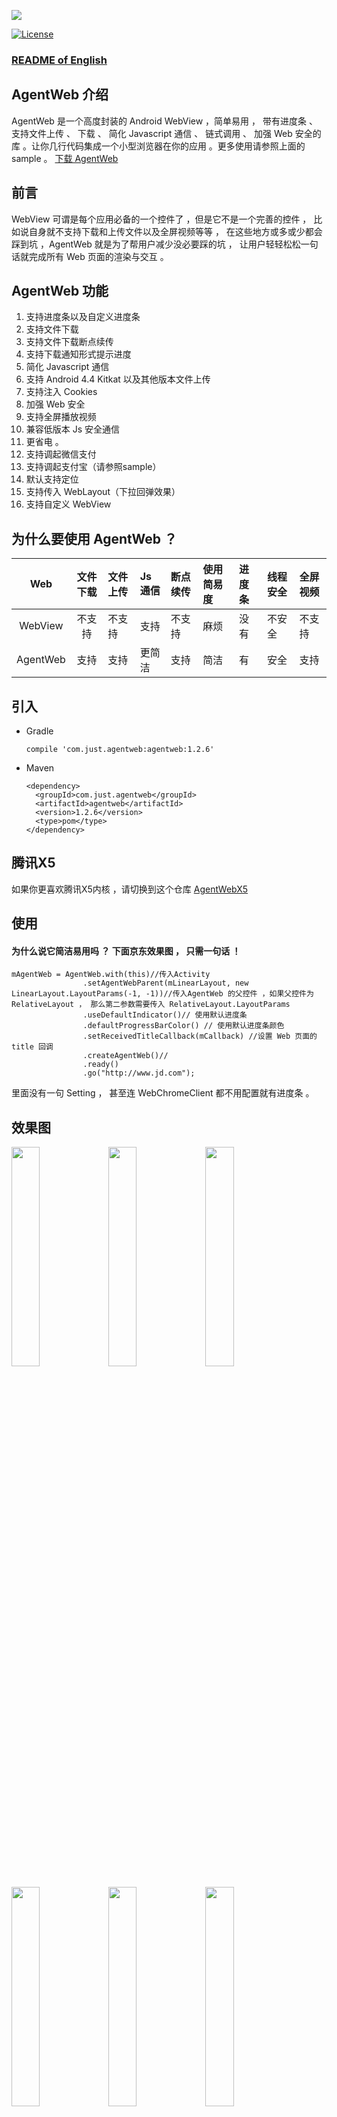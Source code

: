 ![](./img/logo.png)

[![License][licensesvg]][license]

### [README of English](./README_ENGLISH.md)

## AgentWeb 介绍

AgentWeb 是一个高度封装的 Android WebView ，简单易用 ， 带有进度条 、 支持文件上传 、 下载 、 简化 Javascript 通信 、 链式调用 、 加强 Web 安全的库 。让你几行代码集成一个小型浏览器在你的应用 。更多使用请参照上面的 sample 。 [下载 AgentWeb ](./agentweb.apk)

## 前言 
WebView 可谓是每个应用必备的一个控件了 ，但是它不是一个完善的控件 ， 比如说自身就不支持下载和上传文件以及全屏视频等等 ， 在这些地方或多或少都会踩到坑 ，AgentWeb 就是为了帮用户减少没必要踩的坑 ， 让用户轻轻松松一句话就完成所有 Web 页面的渲染与交互 。   


## AgentWeb 功能
1. 支持进度条以及自定义进度条
2. 支持文件下载
3. 支持文件下载断点续传
4. 支持下载通知形式提示进度
5. 简化 Javascript 通信 
6. 支持 Android 4.4 Kitkat 以及其他版本文件上传
7. 支持注入 Cookies
8. 加强 Web 安全
9. 支持全屏播放视频
10. 兼容低版本 Js 安全通信
11. 更省电 。
12. 支持调起微信支付
13. 支持调起支付宝（请参照sample）
14. 默认支持定位
15. 支持传入 WebLayout（下拉回弹效果）
16. 支持自定义 WebView 

## 为什么要使用 AgentWeb ？

|     Web     |  文件下载  |  文件上传 |   Js 通信  |  断点续传  |   使用简易度 |  进度条      | 线程安全    |全屏视频|
|:-----------:|:---------:|:---------|:---------|:---------|:----------- |:-----------|:-----------|:--------|
| WebView     |  不支持    | 不支持		|  支持    |     不支持 |    麻烦      | 没有        | 不安全      |不支持|
| AgentWeb	 |  支持		| 支持		|  更简洁   |   支持    |    简洁      | 有         |  安全       |支持|	

## 引入



* Gradle 
   
   ```
   compile 'com.just.agentweb:agentweb:1.2.6'
   ```
* Maven
	
	```
	<dependency>
 	  <groupId>com.just.agentweb</groupId>
 	  <artifactId>agentweb</artifactId>
	  <version>1.2.6</version>
	  <type>pom</type>
	</dependency>
	
	```

## 腾讯X5
如果你更喜欢腾讯X5内核 ，请切换到这个仓库
[AgentWebX5](https://github.com/Justson/AgentWebX5)

## 使用
#### 为什么说它简洁易用吗 ？ 下面京东效果图 ， 只需一句话 ！

```
mAgentWeb = AgentWeb.with(this)//传入Activity
                .setAgentWebParent(mLinearLayout, new LinearLayout.LayoutParams(-1, -1))//传入AgentWeb 的父控件 ，如果父控件为 RelativeLayout ， 那么第二参数需要传入 RelativeLayout.LayoutParams
                .useDefaultIndicator()// 使用默认进度条
                .defaultProgressBarColor() // 使用默认进度条颜色
                .setReceivedTitleCallback(mCallback) //设置 Web 页面的 title 回调
                .createAgentWeb()//
                .ready()
                .go("http://www.jd.com");

```
里面没有一句 Setting ， 甚至连 WebChromeClient 都不用配置就有进度条 。 




## 效果图 
<a href="img/jd.png"><img src="img/jd.png" width="30%"/></a> <a href="img/wechat pay.png"><img src="img/wechat pay.png" width="30%"/></a> <a href="img/alipay.png"><img src="img/alipay.png" width="30%"/></a>

<a href="img/js.png"><img src="img/js.png" width="30%"/></a> <a href="img/custom setting.png"><img src="img/custom setting.png" width="30%"/></a> <a href="img/video.png"><img src="img/video.png" width="30%"/></a>



* #### 调用 Javascript 方法拼接太麻烦 ？ 请看 。
```
//Javascript 方法
function callByAndroid(){
      console.log("callByAndroid")
  }
//Android 端
mAgentWeb.getJsEntraceAccess().quickCallJs("callByAndroid");
//结果
consoleMessage:callByAndroid  lineNumber:27
```

* #### Javascript 调 Java ?
```
//Android 端 ， AndroidInterface 是一个注入类 ，里面有一个无参数方法：callAndroid 
mAgentWeb.getJsInterfaceHolder().addJavaObject("android",new AndroidInterface(mAgentWeb,this));
//在 Js 里就能通过 
window.android.callAndroid() //调用 Java 层的 AndroidInterface 类里 callAndroid 方法
```


* #### 事件处理
```
@Override
    public boolean onKeyDown(int keyCode, KeyEvent event) {

        if (mAgentWeb.handleKeyEvent(keyCode, event)) {
            return true;
        }
        return super.onKeyDown(keyCode, event);
    }
```

* #### 跟随 Activity Or Fragment 生命周期 ， 释放 CPU 更省电 。
```
	@Override
    protected void onPause() {
        mAgentWeb.getWebLifeCycle().onPause();
        super.onPause();

    }

    @Override
    protected void onResume() {
        mAgentWeb.getWebLifeCycle().onResume();
        super.onResume();
    }
```

* #### 文件上传处理
```
    @Override
    protected void onActivityResult(int requestCode, int resultCode, Intent data) {
        mAgentWeb.uploadFileResult(requestCode, resultCode, data);
        super.onActivityResult(requestCode, resultCode, data);
    }
```

* #### 全屏视频播放
```
<!--如果你的应用需要用到视频 ， 那么请你在使用 AgentWeb 的 Activity 对应的清单文件里加入如下配置-->
android:hardwareAccelerated="true"
android:configChanges="orientation|screenSize"
```

* #### 定位
```
	<!--AgentWeb 是默认启动定位的 ， 请在你的 AndroidManifest 文件里面加入如下权限 。-->
    <uses-permission android:name="android.permission.ACCESS_FINE_LOCATION" />
    <uses-permission android:name="android.permission.ACCESS_COARSE_LOCATION" />
```

* #### WebChromeClient Or WebViewClient 处理业务逻辑
```
// AgentWeb 保持了 WebView 的使用 ， 
mAgentWeb = AgentWeb.with(this)//
                .setAgentWebParent(mLinearLayout,new LinearLayout.LayoutParams(-1,-1) )//
                .useDefaultIndicator()//
                .defaultProgressBarColor()
                .setReceivedTitleCallback(mCallback)
                .setWebChromeClient(mWebChromeClient)
                .setWebViewClient(mWebViewClient)
                .setSecutityType(AgentWeb.SecurityType.strict)
                .createAgentWeb()//
                .ready()
                .go(getUrl());
//WebViewClient
private WebViewClient mWebViewClient=new WebViewClient(){
        @Override
        public void onPageStarted(WebView view, String url, Bitmap favicon) {
           //do you  work
        }
    };
    //WebChromeClient
    private WebChromeClient mWebChromeClient=new WebChromeClient(){
        @Override
        public void onProgressChanged(WebView view, int newProgress) {
            //do you work
        }
    };                
```

* #### 获取 WebView
```
 WebView mWebView=mAgentWeb.getWebCreator().get();
```

* #### 同步 Cookie
```
AgentWebConfig.syncCookie("http://www.jd.com","ID=XXXX")
```

* #### 查看 Cookies
```
String cookies=AgentWebConfig.getCookiesByUrl(targetUrl);
```

* #### AgentWeb 所需要的权限
```
 <uses-permission android:name="android.permission.INTERNET"></uses-permission>
    <uses-permission android:name="android.permission.WRITE_EXTERNAL_STORAGE"></uses-permission>
    <uses-permission android:name="android.permission.READ_EXTERNAL_STORAGE"></uses-permission>
    <uses-permission android:name="android.permission.ACCESS_NETWORK_STATE"></uses-permission>
    <uses-permission android:name="android.permission.ACCESS_FINE_LOCATION" />
    <uses-permission android:name="android.permission.ACCESS_COARSE_LOCATION" />
    <uses-permission android:name="android.permission.ACCESS_WIFI_STATE"></uses-permission>
```

## 注意事项
* 支付宝使用需要引入支付宝SDK ，并在项目中依赖 ， 微信支付不需要做任何操作。
* 注意动态权限申请 。

## 混淆
如果你的项目需要加入混淆 ， 请加入如下配置

```
-keep class com.just.library.** {
    *;
}
-dontwarn com.just.library.**

```
Java 注入类不要混淆 ， 例如 sample 里面的 AndroidInterface 类 ， 需要 Keep 。

```
-keepclassmembers class com.just.library.agentweb.AndroidInterface{ *; }
```

## 更新日志
* v_1.2.6 修复Android 4.4以下布局错乱
* v_1.2.5 提示信息支持配置
* v_1.2.4 支持传入 IWebLayout ，可以完成下拉回弹效果 。
* v_1.2.3 新增下载结果回调 。 
* v_1.2.2 修复已知 Bug 。
* v_1.2.1 支持调起支付宝 ， 微信支付 。
* v_1.2.0 全面支持全屏视频 。
* v_1.1.2 完善功能 。



## 致谢
* [360 大牛 SafeWebView](https://github.com/seven456/SafeWebView)

* [WebView 参考文献](https://juejin.im/post/58a037df86b599006b3fade4)


## 有问题或者有更好的建议
* [![QQ0Group][qq0groupsvg]][qq0group]
* 欢迎提 [Issues](https://github.com/Justson/AgentWeb/issues)


## 关于我
一个位于深圳的 Android 开发者 ， 如果你有工作机会提供给我 ， 请联系 Email : xiaozhongcen@gmail.com


[licensesvg]: https://img.shields.io/badge/License-Apache--2.0-brightgreen.svg
[license]: https://github.com/Justson/AgentWeb/blob/master/LICENSE

[qq0groupsvg]: https://img.shields.io/badge/QQ群-599471474-fba7f9.svg
[qq0group]: http://qm.qq.com/cgi-bin/qm/qr?k=KpyfInzI2nr-Lh4StG0oh68GpbcD0vMG


## AgentWeb
AgentWeb 是一个把 WebView 完全代理出来 ， 脱离 Activity 、 Fragment xml 布局 ， 独立的 Android Web 库 。

### 最后如果该库对你有帮助不妨对右上角点点 Star 对我支持 ， 感谢万分 ! 当然我更喜欢你 Fork PR 成为项目贡献者 . [AgentWeb](https://github.com/Justson/AgentWeb)  


## License
```
Copyright (C)  Justson(https://github.com/Justson/AgentWeb)

Licensed under the Apache License, Version 2.0 (the "License");
you may not use this file except in compliance with the License.
You may obtain a copy of the License at

     http://www.apache.org/licenses/LICENSE-2.0

Unless required by applicable law or agreed to in writing, software
distributed under the License is distributed on an "AS IS" BASIS,
WITHOUT WARRANTIES OR CONDITIONS OF ANY KIND, either express or implied.
See the License for the specific language governing permissions and
limitations under the License.
```
	
	

	  


   

